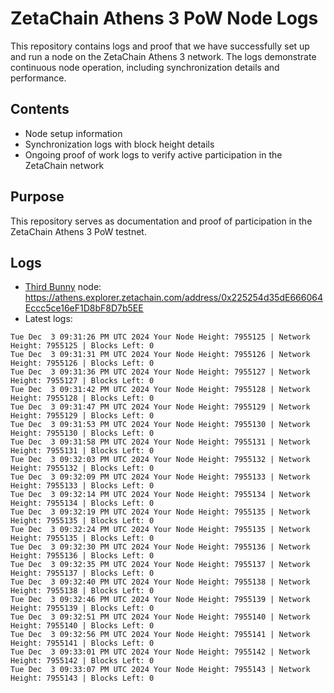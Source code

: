# ZetaChain Athens 3 PoW Node Logs
This repository contains logs and proof that we have successfully set up and run a node on the ZetaChain Athens 3 network. The logs demonstrate continuous node operation, including synchronization details and performance.

## Contents
- Node setup information
- Synchronization logs with block height details
- Ongoing proof of work logs to verify active participation in the ZetaChain network

## Purpose
This repository serves as documentation and proof of participation in the ZetaChain Athens 3 PoW testnet.

## Logs

- [Third Bunny](https://thirdbunny.xyz/) node: https://athens.explorer.zetachain.com/address/0x225254d35dE666064Eccc5ce16eF1D8bF8D7b5EE
- Latest logs:
```
Tue Dec  3 09:31:26 PM UTC 2024 Your Node Height: 7955125 | Network Height: 7955125 | Blocks Left: 0
Tue Dec  3 09:31:31 PM UTC 2024 Your Node Height: 7955126 | Network Height: 7955126 | Blocks Left: 0
Tue Dec  3 09:31:36 PM UTC 2024 Your Node Height: 7955127 | Network Height: 7955127 | Blocks Left: 0
Tue Dec  3 09:31:42 PM UTC 2024 Your Node Height: 7955128 | Network Height: 7955128 | Blocks Left: 0
Tue Dec  3 09:31:47 PM UTC 2024 Your Node Height: 7955129 | Network Height: 7955129 | Blocks Left: 0
Tue Dec  3 09:31:53 PM UTC 2024 Your Node Height: 7955130 | Network Height: 7955130 | Blocks Left: 0
Tue Dec  3 09:31:58 PM UTC 2024 Your Node Height: 7955131 | Network Height: 7955131 | Blocks Left: 0
Tue Dec  3 09:32:03 PM UTC 2024 Your Node Height: 7955132 | Network Height: 7955132 | Blocks Left: 0
Tue Dec  3 09:32:09 PM UTC 2024 Your Node Height: 7955133 | Network Height: 7955133 | Blocks Left: 0
Tue Dec  3 09:32:14 PM UTC 2024 Your Node Height: 7955134 | Network Height: 7955134 | Blocks Left: 0
Tue Dec  3 09:32:19 PM UTC 2024 Your Node Height: 7955135 | Network Height: 7955135 | Blocks Left: 0
Tue Dec  3 09:32:24 PM UTC 2024 Your Node Height: 7955135 | Network Height: 7955135 | Blocks Left: 0
Tue Dec  3 09:32:30 PM UTC 2024 Your Node Height: 7955136 | Network Height: 7955136 | Blocks Left: 0
Tue Dec  3 09:32:35 PM UTC 2024 Your Node Height: 7955137 | Network Height: 7955137 | Blocks Left: 0
Tue Dec  3 09:32:40 PM UTC 2024 Your Node Height: 7955138 | Network Height: 7955138 | Blocks Left: 0
Tue Dec  3 09:32:46 PM UTC 2024 Your Node Height: 7955139 | Network Height: 7955139 | Blocks Left: 0
Tue Dec  3 09:32:51 PM UTC 2024 Your Node Height: 7955140 | Network Height: 7955140 | Blocks Left: 0
Tue Dec  3 09:32:56 PM UTC 2024 Your Node Height: 7955141 | Network Height: 7955141 | Blocks Left: 0
Tue Dec  3 09:33:01 PM UTC 2024 Your Node Height: 7955142 | Network Height: 7955142 | Blocks Left: 0
Tue Dec  3 09:33:07 PM UTC 2024 Your Node Height: 7955143 | Network Height: 7955143 | Blocks Left: 0
```
